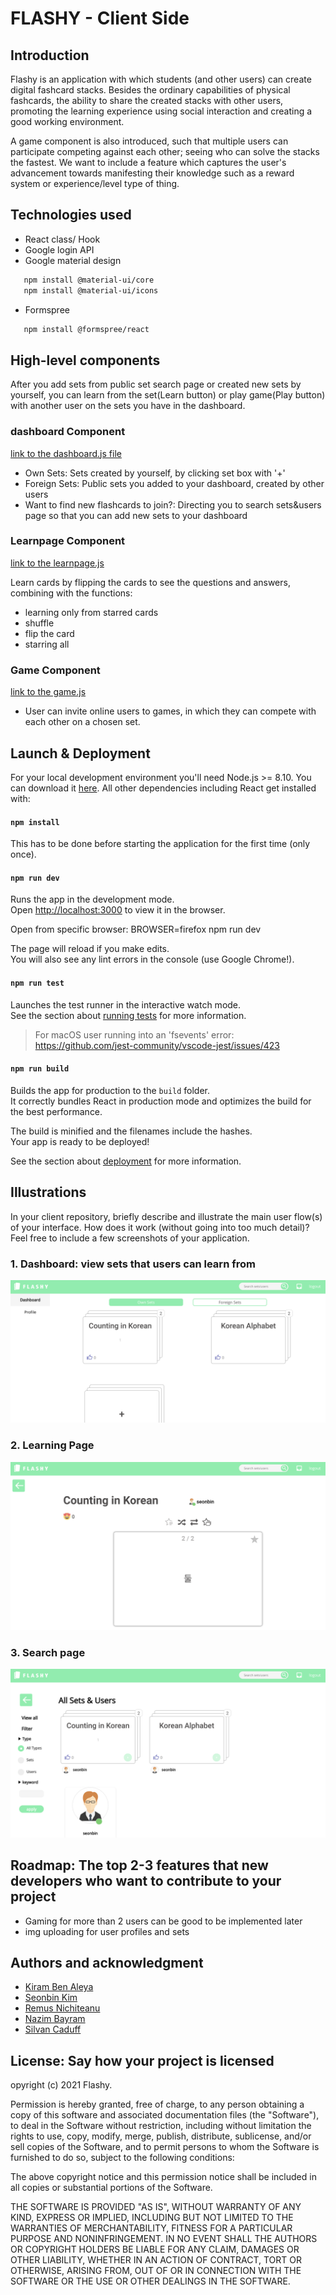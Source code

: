 # FLASHY - Client Side


## Introduction
Flashy is an application with which students (and other users) can create digital fashcard stacks.
Besides the ordinary capabilities of physical fashcards, the ability to share the created stacks with other users, promoting the learning experience using social interaction and creating a good working environment.

A game component is also introduced, such that multiple users can participate competing against each other; seeing who can solve the stacks the fastest. We want to include a feature which captures the user's advancement towards manifesting their knowledge such as a reward system or experience/level type of thing. 

## Technologies used
- React class/ Hook
- Google login API
- Google material design
```bash
   npm install @material-ui/core
   npm install @material-ui/icons
```
- Formspree
```bash
   npm install @formspree/react
```

## High-level components
After you add sets from public set search page or created new sets by yourself, you can learn from the set(Learn button) or play game(Play button) with another user on the sets you have in the dashboard.

### dashboard Component
[link to the dashboard.js file](https://github.com/sopra-fs21-group-13/Client/blob/master/src/components/dashBoard/DashBoard.js)
- Own Sets: Sets created by yourself, by clicking set box with '+'
- Foreign Sets: Public sets you added to your dashboard, created by other users
- Want to find new flashcards to join?: Directing you to search sets&users page so that you can add new sets to your dashboard

### Learnpage Component
[link to the learnpage.js](https://github.com/sopra-fs21-group-13/Client/blob/master/src/components/learnPage/LearnPage.js)

Learn cards by flipping the cards to see the questions and answers, combining with the functions:
- learning only from starred cards
- shuffle
- flip the card
- starring all

### Game Component
[link to the game.js](https://github.com/sopra-fs21-group-13/Client/tree/master/src/components/game)
- User can invite online users to games, in which they can compete with each other on a chosen set.


## Launch & Deployment
For your local development environment you'll need Node.js >= 8.10. You can download it [here](https://nodejs.org). All other dependencies including React get installed with:

#### `npm install`

This has to be done before starting the application for the first time (only once).

#### `npm run dev`

Runs the app in the development mode.<br>
Open [http://localhost:3000](http://localhost:3000) to view it in the browser.

Open from specific browser: BROWSER=firefox npm run dev

The page will reload if you make edits.<br>
You will also see any lint errors in the console (use Google Chrome!).

#### `npm run test`

Launches the test runner in the interactive watch mode.<br>
See the section about [running tests](https://facebook.github.io/create-react-app/docs/running-tests) for more information.

> For macOS user running into an 'fsevents' error: https://github.com/jest-community/vscode-jest/issues/423

#### `npm run build`

Builds the app for production to the `build` folder.<br>
It correctly bundles React in production mode and optimizes the build for the best performance.

The build is minified and the filenames include the hashes.<br>
Your app is ready to be deployed!

See the section about [deployment](https://facebook.github.io/create-react-app/docs/deployment) for more information.

## Illustrations
In your client repository, briefly describe and illustrate the main user flow(s)
of your interface. How does it work (without going into too much detail)? Feel free to
include a few screenshots of your application.
### 1. Dashboard: view sets that users can learn from
![dashboard](./READMEimg/dashboard.png)
### 2. Learning Page
![learning page](./READMEimg/learnpage.png)
### 3. Search page
![sesarch](./READMEimg/search.png)

## Roadmap: The top 2-3 features that new developers who want to contribute to your project
- Gaming for more than 2 users can be good to be implemented later
- img uploading for user profiles and sets


## Authors and acknowledgment
- [Kiram Ben Aleya](https://github.com/SoftwareConstructionGroup)
- [Seonbin Kim](https://github.com/seonbinnn) 
- [Remus Nichiteanu](https://github.com/rnichi1) 
- [Nazim Bayram](https://github.com/NazimBayram)
- [Silvan Caduff](https://github.com/sicadu)

## License: Say how your project is licensed 
opyright (c) 2021 Flashy.

Permission is hereby granted, free of charge, to any person obtaining a copy of this software and associated documentation files (the "Software"), to deal in the Software without restriction, including without limitation the rights to use, copy, modify, merge, publish, distribute, sublicense, and/or sell copies of the Software, and to permit persons to whom the Software is furnished to do so, subject to the following conditions:

The above copyright notice and this permission notice shall be included in all copies or substantial portions of the Software.

THE SOFTWARE IS PROVIDED "AS IS", WITHOUT WARRANTY OF ANY KIND, EXPRESS OR IMPLIED, INCLUDING BUT NOT LIMITED TO THE WARRANTIES OF MERCHANTABILITY, FITNESS FOR A PARTICULAR PURPOSE AND NONINFRINGEMENT. IN NO EVENT SHALL THE AUTHORS OR COPYRIGHT HOLDERS BE LIABLE FOR ANY CLAIM, DAMAGES OR OTHER LIABILITY, WHETHER IN AN ACTION OF CONTRACT, TORT OR OTHERWISE, ARISING FROM, OUT OF OR IN CONNECTION WITH THE SOFTWARE OR THE USE OR OTHER DEALINGS IN THE SOFTWARE.


